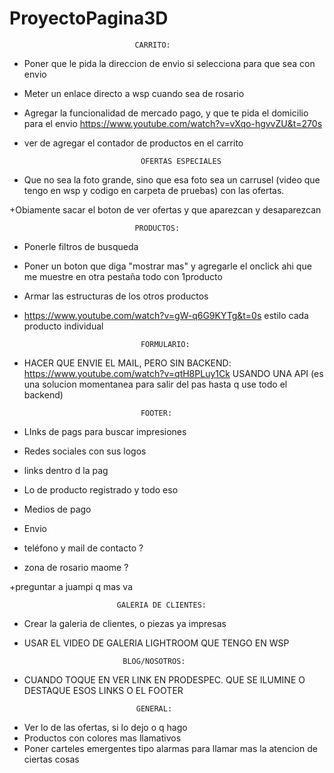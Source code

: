 # ProyectoPagina3D

                                CARRITO:

+ Poner que le pida la direccion de envio si selecciona para que sea con envio

+ Meter un enlace directo a wsp cuando sea de rosario

+ Agregar la funcionalidad de mercado pago, y que te pida el domicilio para el envio
https://www.youtube.com/watch?v=vXqo-hgvvZU&t=270s

+ ver de agregar el contador de productos en el carrito

        

                                OFERTAS ESPECIALES


+ Que no sea la foto grande, sino que esa foto sea un carrusel (video que tengo en wsp y codigo en carpeta de pruebas) con las ofertas.


+Obiamente sacar el boton de ver ofertas y que aparezcan y desaparezcan





                                PRODUCTOS:
- Ponerle filtros de busqueda

- Poner un boton que diga "mostrar mas" y agregarle el onclick ahi que me muestre en otra pestaña todo con 1producto
- Armar las estructuras de los otros productos

- https://www.youtube.com/watch?v=gW-q6G9KYTg&t=0s estilo cada producto individual





                                FORMULARIO:


+ HACER QUE ENVIE EL MAIL, PERO SIN BACKEND: https://www.youtube.com/watch?v=qtH8PLuy1Ck USANDO UNA API 
(es una solucion momentanea para salir del pas hasta q use todo el backend)


                                FOOTER:
+ LInks de pags para buscar impresiones
+ Redes sociales con sus logos
+ links dentro d la pag
+ Lo de producto registrado y todo eso
+ Medios de pago
+ Envio
+ teléfono y mail de contacto ?
+ zona de rosario maome ?


+preguntar a juampi q mas va




                            
                            GALERIA DE CLIENTES:
- Crear la galeria de clientes, o piezas ya impresas
- USAR EL VIDEO DE GALERIA LIGHTROOM QUE TENGO EN WSP



                            BLOG/NOSOTROS:
+ CUANDO TOQUE EN VER LINK EN PRODESPEC. QUE SE ILUMINE O DESTAQUE ESOS LINKS O EL FOOTER



                               GENERAL:

- Ver lo de las ofertas, si lo dejo o q hago 
- Productos con colores mas llamativos
- Poner carteles emergentes tipo alarmas para llamar mas la atencion de ciertas cosas





